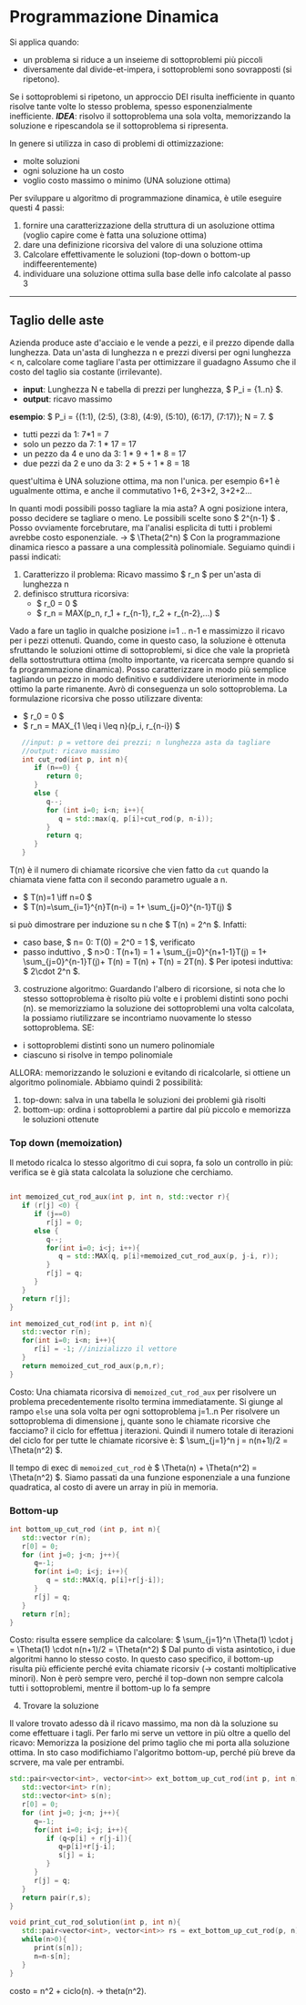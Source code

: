 # Programmazione Dinamica

Si applica quando:
* un problema si riduce a un inseieme di sottoproblemi più piccoli
* diversamente dal divide-et-impera, i sottoproblemi sono sovrapposti (si ripetono).

Se i sottoproblemi si ripetono, un approccio DEI risulta inefficiente in quanto risolve tante volte lo stesso problema, spesso esponenzialmente inefficiente.
***IDEA***: risolvo il sottoproblema una sola volta, memorizzando la soluzione e ripescandola se il  sottoproblema si ripresenta.

In genere si utilizza in caso di problemi di ottimizzazione:
* molte soluzioni
* ogni soluzione ha un costo
* voglio costo massimo o minimo (UNA soluzione ottima)

Per sviluppare u algoritmo di programmazione dinamica, è utile eseguire questi 4 passi:

1. fornire una caratterizzazione della struttura di un asoluzione ottima (voglio capire come è fatta una soluzione ottima)
2. dare una definizione ricorsiva del valore di una soluzione ottima
3. Calcolare effettivamente le soluzioni (top-down o bottom-up indiffeerentemente)
4. individuare una soluzione ottima sulla base delle info calcolate al passo 3

***

## Taglio delle aste

Azienda produce aste d'acciaio e le vende a pezzi, e il prezzo dipende dalla lunghezza.
Data un'asta di lunghezza n e prezzi diversi per ogni lunghezza < n, calcolare come tagliare l'asta per ottimizzare il guadagno
Assumo che il costo del taglio sia costante (irrilevante).

* **input**: Lunghezza N e tabella di prezzi per lunghezza, $ P_i = \{1..n\} $.
* **output**: ricavo massimo

**esempio**: $ P_i  = \{(1:1), (2:5), (3:8), (4:9), (5:10), (6:17), (7:17)\}; N = 7. $
- tutti pezzi da 1: 7*1 = 7
- solo un pezzo da 7: 1 * 17 = 17
- un pezzo da 4 e uno da 3: 1 * 9 + 1 * 8 = 17
- due pezzi da 2 e uno da 3: 2 * 5 + 1 * 8 = 18

quest'ultima è UNA soluzione ottima, ma non l'unica. per esempio 6+1 è ugualmente ottima, e anche il commutativo 1+6, 2+3+2, 3+2+2...

In quanti modi possibili posso tagliare la mia asta?
A ogni posizione intera, posso decidere se tagliare o meno. Le possibili scelte sono $ 2^{n-1} $ . Posso ovviamente forcebrutare, ma l'analisi esplicita di tutti i problemi avrebbe costo esponenziale. -> $ \Theta(2^n) $
Con la programmazione dinamica riesco a passare a una complessità polinomiale.
Seguiamo quindi i passi indicati:
1. Caratterizzo il problema: Ricavo massimo $ r_n $ per un'asta di lunghezza n
2. definisco struttura ricorsiva:
   * $ r_0 = 0 $
   * $ r_n = MAX(p_n, r_1 + r_{n-1}, r_2 + r_{n-2},...) $

Vado a fare un taglio in qualche posizione i=1 .. n-1 e massimizzo il ricavo per i pezzi ottenuti. Quando, come in questo caso, la soluzione è ottenuta sfruttando le soluzioni ottime di sottoproblemi, si dice che vale la proprietà della sottostruttura ottima (molto importante, va ricercata sempre quando si fa programmazione dinamica).
Posso caratterizzare in modo più semplice tagliando un pezzo in modo definitivo e suddividere uteriorimente in modo ottimo la parte rimanente. Avrò di conseguenza un solo sottoproblema. La formulazione ricorsiva che posso utilizzare diventa:
   * $ r_0 = 0 $
   * $ r_n = MAX_{1 \leq i \leq n}(p_i, r_{n-i}) $

```cpp
   //input: p = vettore dei prezzi; n lunghezza asta da tagliare
   //output: ricavo massimo
   int cut_rod(int p, int n){
      if (n==0) {
         return 0;
      }
      else {
         q--;
         for (int i=0; i<n; i++){
            q = std::max(q, p[i]+cut_rod(p, n-i));
         }
         return q;
      }
   }
```
T(n) è  il numero di chiamate ricorsive che vien fatto da `cut` quando la chiamata viene fatta con il secondo parametro uguale a n.
* $ T(n)=1 \iff n=0 $
* $ T(n)=\sum_{i=1}^{n}T(n-i) = 1+ \sum_{j=0}^{n-1}T(j) $

si può dimostrare per induzione su n che $ T(n) = 2^n $. Infatti:
* caso base, $ n= 0: T(0) = 2^0 = 1 $, verificato
* passo induttivo , $ n>0 : T(n+1) = 1 + \sum_{j=0}^{n+1-1}T(j) = 1+ \sum_{j=0}^{n-1}T(j)+ T(n) = T(n) + T(n) = 2T(n). $ Per ipotesi induttiva: $ 2\cdot 2^n $. 

3. costruzione algoritmo: 
Guardando l'albero di ricorsione, si nota che lo stesso sottoproblema è risolto più volte e i problemi distinti sono pochi (n). se memorizziamo la soluzione dei sottoproblemi una volta calcolata, la possiamo riutilizzare se incontriamo nuovamente lo stesso sottoproblema.
SE: 
* i sottoproblemi distinti sono un numero polinomiale 
* ciascuno si risolve in tempo polinomiale

ALLORA:
memorizzando le soluzioni e evitando di ricalcolarle, si ottiene un algoritmo polinomiale.
Abbiamo quindi 2 possibilità:
1. top-down: salva in una tabella le soluzioni dei problemi già risolti
2. bottom-up: ordina i sottoproblemi a partire dal più piccolo e memorizza le soluzioni ottenute
### Top down (memoization) 
Il metodo ricalca lo stesso algoritmo di cui sopra, fa solo un controllo in più: verifica se è già stata calcolata la soluzione che cerchiamo.

```cpp

int memoized_cut_rod_aux(int p, int n, std::vector r){
   if (r[j] <0) {
      if (j==0)
         r[j] = 0;
      else {
         q--;
         for(int i=0; i<j; i++){
            q = std::MAX(q, p[i]+memoized_cut_rod_aux(p, j-i, r));
         }
         r[j] = q;
      }
   }  
   return r[j];
}

int memoized_cut_rod(int p, int n){
   std::vector r(n);
   for(int i=0; i<n; i++){
      r[i] = -1; //inizializzo il vettore
   }
   return memoized_cut_rod_aux(p,n,r);
}

```
Costo: Una chiamata ricorsiva di `memoized_cut_rod_aux` per risolvere un problema precedentemente risolto termina immediatamente. Si giunge al rampo `else`  una sola volta per ogni sottoproblema j=1..n
Per risolvere un sottoproblema di dimensione j, quante sono le chiamate ricorsive che facciamo? il ciclo for effettua j iterazioni. Quindi il numero totale di iterazioni del ciclo for per tutte le chiamate ricorsive è: $ \sum_{j=1}^n j = n(n+1)/2 = \Theta(n^2) $.

Il tempo di exec di `memoized_cut_rod` è $ \Theta(n) + \Theta(n^2) = \Theta(n^2) $. Siamo passati da una funzione esponenziale a una funzione quadratica, al costo di avere un array in più in memoria.

### Bottom-up

```cpp
int bottom_up_cut_rod (int p, int n){
   std::vector r(n);
   r[0] = 0;
   for (int j=0; j<n; j++){
      q=-1;
      for(int i=0; i<j; i++){
         q = std::MAX(q, p[i]+r[j-i]);
      }
      r[j] = q;
   }
   return r[n];
}
```

Costo: risulta essere semplice da calcolare: $ \sum_{j=1}^n \Theta(1) \cdot j = \Theta(1) \cdot n(n+1)/2 = \Theta(n^2) $
Dal punto di vista asintotico, i due algoritmi hanno lo stesso costo. In questo caso specifico, il bottom-up risulta più efficiente perché evita chiamate ricorsiv (-> costanti moltiplicative minori). Non è però sempre vero, perché il top-down non sempre calcola tutti i sottoproblemi, mentre il bottom-up lo fa sempre

4. Trovare la soluzione

Il valore trovato adesso dà il ricavo massimo, ma non dà la soluzione su come effettuare i tagli. Per farlo mi serve un vettore in più oltre a quello del ricavo: Memorizza la posizione del primo taglio che mi porta alla soluzione ottima. In sto caso modifichiamo l'algoritmo bottom-up, perché più breve da scrvere, ma vale per entrambi.

```cpp
std::pair<vector<int>, vector<int>> ext_bottom_up_cut_rod(int p, int n){
   std::vector<int> r(n);
   std::vector<int> s(n);
   r[0] = 0;
   for (int j=0; j<n; j++){
      q=-1;
      for(int i=0; i<j; i++){
         if (q<p[i] + r[j-i]){
            q=p[i]+r[j-i];
            s[j] = i;
         }
      }
      r[j] = q;
   }
   return pair(r,s);
}

void print_cut_rod_solution(int p, int n){
   std::pair<vector<int>, vector<int>> rs = ext_bottom_up_cut_rod(p, n);
   while(n>0){
      print(s[n]);
      n=n-s[n];
   }
}
```
costo = n^2 + ciclo(n). -> theta(n^2).






























